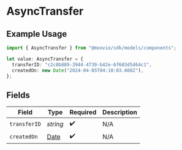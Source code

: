 # AsyncTransfer

## Example Usage

```typescript
import { AsyncTransfer } from "@moovio/sdk/models/components";

let value: AsyncTransfer = {
  transferID: "c2c8b889-3944-4739-b42e-6f603d5d64c1",
  createdOn: new Date("2024-04-05T04:10:03.608Z"),
};
```

## Fields

| Field                                                                                         | Type                                                                                          | Required                                                                                      | Description                                                                                   |
| --------------------------------------------------------------------------------------------- | --------------------------------------------------------------------------------------------- | --------------------------------------------------------------------------------------------- | --------------------------------------------------------------------------------------------- |
| `transferID`                                                                                  | *string*                                                                                      | :heavy_check_mark:                                                                            | N/A                                                                                           |
| `createdOn`                                                                                   | [Date](https://developer.mozilla.org/en-US/docs/Web/JavaScript/Reference/Global_Objects/Date) | :heavy_check_mark:                                                                            | N/A                                                                                           |